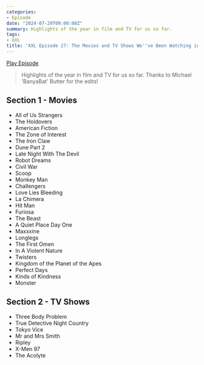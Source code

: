 ```yaml
---
categories:
- Episode
date: "2024-07-29T09:00:00Z"
summary: Highlights of the year in film and TV for us so far.
tags:
- XXL
title: 'XXL Episode 27: The Movies and TV Shows We''ve Been Watching in 2024 (So Far)'
---
```


[Play Episode](https://www.patreon.com/posts/xxl-episode-27-109001915)
> Highlights of the year in film and TV for us so far. Thanks to Michael 'BanyaBat' Butter for the edits!

## Section 1 - Movies

- All of Us Strangers
- The Holdovers
- American Fiction
- The Zone of Interest 
- The Iron Claw
- Dune Part 2 
- Late Night With The Devil 
- Robot Dreams
- Civil War
- Scoop
- Monkey Man
- Challengers
- Love Lies Bleeding
- La Chimera
- Hit Man
- Furiosa
- The Beast
- A Quiet Place Day One
- Maxxxine 
- Longlegs 
- The First Omen
- In A Violent Nature
- Twisters
- Kingdom of the Planet of the Apes
- Perfect Days
- Kinds of Kindness
- Monster

## Section 2 - TV Shows

- Three Body Problem
- True Detective Night Country
- Tokyo Vice
- Mr and Mrs Smith
- Ripley
- X-Men 97
- The Acolyte